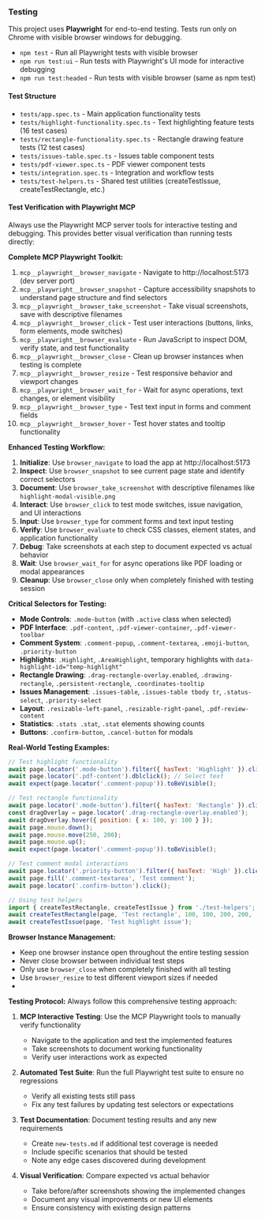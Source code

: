 ### Testing
This project uses **Playwright** for end-to-end testing. Tests run only on Chrome with visible browser windows for debugging.

- `npm test` - Run all Playwright tests with visible browser
- `npm run test:ui` - Run tests with Playwright's UI mode for interactive debugging
- `npm run test:headed` - Run tests with visible browser (same as npm test)

#### Test Structure
- `tests/app.spec.ts` - Main application functionality tests
- `tests/highlight-functionality.spec.ts` - Text highlighting feature tests (16 test cases)
- `tests/rectangle-functionality.spec.ts` - Rectangle drawing feature tests (12 test cases)
- `tests/issues-table.spec.ts` - Issues table component tests
- `tests/pdf-viewer.spec.ts` - PDF viewer component tests
- `tests/integration.spec.ts` - Integration and workflow tests
- `tests/test-helpers.ts` - Shared test utilities (createTestIssue, createTestRectangle, etc.)

#### Test Verification with Playwright MCP
Always use the Playwright MCP server tools for interactive testing and debugging. This provides better visual verification than running tests directly:

**Complete MCP Playwright Toolkit:**
1. `mcp__playwright__browser_navigate` - Navigate to http://localhost:5173 (dev server port)
2. `mcp__playwright__browser_snapshot` - Capture accessibility snapshots to understand page structure and find selectors
3. `mcp__playwright__browser_take_screenshot` - Take visual screenshots, save with descriptive filenames
4. `mcp__playwright__browser_click` - Test user interactions (buttons, links, form elements, mode switches)
5. `mcp__playwright__browser_evaluate` - Run JavaScript to inspect DOM, verify state, and test functionality
6. `mcp__playwright__browser_close` - Clean up browser instances when testing is complete
7. `mcp__playwright__browser_resize` - Test responsive behavior and viewport changes
8. `mcp__playwright__browser_wait_for` - Wait for async operations, text changes, or element visibility
9. `mcp__playwright__browser_type` - Test text input in forms and comment fields
10. `mcp__playwright__browser_hover` - Test hover states and tooltip functionality

**Enhanced Testing Workflow:**
1. **Initialize**: Use `browser_navigate` to load the app at http://localhost:5173
2. **Inspect**: Use `browser_snapshot` to see current page state and identify correct selectors
3. **Document**: Use `browser_take_screenshot` with descriptive filenames like `highlight-modal-visible.png`
4. **Interact**: Use `browser_click` to test mode switches, issue navigation, and UI interactions
5. **Input**: Use `browser_type` for comment forms and text input testing
6. **Verify**: Use `browser_evaluate` to check CSS classes, element states, and application functionality
7. **Debug**: Take screenshots at each step to document expected vs actual behavior
8. **Wait**: Use `browser_wait_for` for async operations like PDF loading or modal appearances
9. **Cleanup**: Use `browser_close` only when completely finished with testing session

**Critical Selectors for Testing:**
- **Mode Controls**: `.mode-button` (with `.active` class when selected)
- **PDF Interface**: `.pdf-content`, `.pdf-viewer-container`, `.pdf-viewer-toolbar`
- **Comment System**: `.comment-popup`, `.comment-textarea`, `.emoji-button`, `.priority-button`
- **Highlights**: `.Highlight`, `.AreaHighlight`, temporary highlights with `data-highlight-id="temp-highlight"`
- **Rectangle Drawing**: `.drag-rectangle-overlay.enabled`, `.drawing-rectangle`, `.persistent-rectangle`, `.coordinates-tooltip`
- **Issues Management**: `.issues-table`, `.issues-table tbody tr`, `.status-select`, `.priority-select`
- **Layout**: `.resizable-left-panel`, `.resizable-right-panel`, `.pdf-review-content`
- **Statistics**: `.stats .stat`, `.stat` elements showing counts
- **Buttons**: `.confirm-button`, `.cancel-button` for modals

**Real-World Testing Examples:**
```javascript
// Test highlight functionality
await page.locator('.mode-button').filter({ hasText: 'Highlight' }).click();
await page.locator('.pdf-content').dblclick(); // Select text
await expect(page.locator('.comment-popup')).toBeVisible();

// Test rectangle functionality
await page.locator('.mode-button').filter({ hasText: 'Rectangle' }).click();
const dragOverlay = page.locator('.drag-rectangle-overlay.enabled');
await dragOverlay.hover({ position: { x: 100, y: 100 } });
await page.mouse.down();
await page.mouse.move(250, 200);
await page.mouse.up();
await expect(page.locator('.comment-popup')).toBeVisible();

// Test comment modal interactions
await page.locator('.priority-button').filter({ hasText: 'High' }).click();
await page.fill('.comment-textarea', 'Test comment');
await page.locator('.confirm-button').click();

// Using test helpers
import { createTestRectangle, createTestIssue } from './test-helpers';
await createTestRectangle(page, 'Test rectangle', 100, 100, 200, 200, 'high');
await createTestIssue(page, 'Test highlight issue');
```

**Browser Instance Management:**
- Keep one browser instance open throughout the entire testing session
- Never close browser between individual test steps
- Only use `browser_close` when completely finished with all testing
- Use `browser_resize` to test different viewport sizes if needed
- 
**Testing Protocol:**
Always follow this comprehensive testing approach:

1. **MCP Interactive Testing**: Use the MCP Playwright tools to manually verify functionality
   - Navigate to the application and test the implemented features
   - Take screenshots to document working functionality
   - Verify user interactions work as expected
   
2. **Automated Test Suite**: Run the full Playwright test suite to ensure no regressions
   - Verify all existing tests still pass
   - Fix any test failures by updating test selectors or expectations
   
3. **Test Documentation**: Document testing results and any new requirements
   - Create `new-tests.md` if additional test coverage is needed
   - Include specific scenarios that should be tested
   - Note any edge cases discovered during development
   
4. **Visual Verification**: Compare expected vs actual behavior
   - Take before/after screenshots showing the implemented changes
   - Document any visual improvements or new UI elements
   - Ensure consistency with existing design patterns